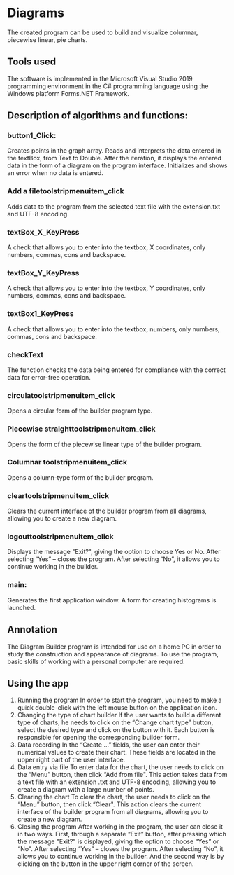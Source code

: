 # Diagrams
The created program can be used to build and visualize columnar, piecewise linear, pie charts.

## Tools used
The software is implemented in the Microsoft Visual Studio 2019 programming environment in the C# programming language using the Windows platform Forms.NET Framework.

## Description of algorithms and functions:
### button1_Click:
Creates points in the graph array. Reads and interprets the data entered in the textBox, from Text to Double. After the iteration, it displays the entered data in the form of a diagram on the program interface. Initializes and shows an error when no data is entered.
### Add a filetoolstripmenuitem_click
Adds data to the program from the selected text file with the extension.txt and UTF-8 encoding.
### textBox_X_KeyPress
A check that allows you to enter into the textbox, X coordinates, only numbers, commas, cons and backspace.
### textBox_Y_KeyPress
A check that allows you to enter into the textbox, Y coordinates, only numbers, commas, cons and backspace.
### textBox1_KeyPress
A check that allows you to enter into the textbox, numbers, only numbers, commas, cons and backspace.
### checkText
The function checks the data being entered for compliance with the correct data for error-free operation.
### circulatoolstripmenuitem_click
Opens a circular form of the builder program type.
### Piecewise straighttoolstripmenuitem_click
Opens the form of the piecewise linear type of the builder program.
### Columnar toolstripmenuitem_click
Opens a column-type form of the builder program.
### cleartoolstripmenuitem_click
Clears the current interface of the builder program from all diagrams, allowing you to create a new diagram.
### logouttoolstripmenuitem_click
Displays the message "Exit?", giving the option to choose Yes or No. After selecting “Yes” – closes the program. After selecting “No”, it allows you to continue working in the builder.
### main:
Generates the first application window. A form for creating histograms is launched.



## Annotation
The Diagram Builder program is intended for use on a home PC in order to study the construction and appearance of diagrams. To use the program, basic skills of working with a personal computer are required.

## Using the app
1) Running the program
In order to start the program, you need to make a quick double-click with the left mouse button on the application icon.
2) Changing the type of chart builder
If the user wants to build a different type of charts, he needs to click on the “Change chart type” button, select the desired type and click on the button with it. Each button is responsible for opening the corresponding builder form.
3) Data recording
In the “Create ...” fields, the user can enter their numerical values to create their chart. These fields are located in the upper right part of the user interface.
4) Data entry via file
To enter data for the chart, the user needs to click on the “Menu” button, then click “Add from file". This action takes data from a text file with an extension .txt and UTF-8 encoding, allowing you to create a diagram with a large number of points.
5) Clearing the chart
To clear the chart, the user needs to click on the “Menu” button, then click “Clear". This action clears the current interface of the builder program from all diagrams, allowing you to create a new diagram.
6) Closing the program
After working in the program, the user can close it in two ways. First, through a separate “Exit” button, after pressing which the message "Exit?" is displayed, giving the option to choose “Yes” or “No". After selecting “Yes” – closes the program. After selecting “No”, it allows you to continue working in the builder. And the second way is by clicking on the button in the upper right corner of the screen.
